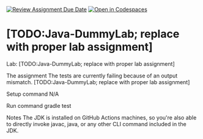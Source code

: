 [![Review Assignment Due Date](https://classroom.github.com/assets/deadline-readme-button-24ddc0f5d75046c5622901739e7c5dd533143b0c8e959d652212380cedb1ea36.svg)](https://classroom.github.com/a/jFXwPZBr)
[![Open in Codespaces](https://classroom.github.com/assets/launch-codespace-7f7980b617ed060a017424585567c406b6ee15c891e84e1186181d67ecf80aa0.svg)](https://classroom.github.com/open-in-codespaces?assignment_repo_id=13618844)
# [TODO:Java-DummyLab; replace with proper lab assignment]
Lab: [TODO:Java-DummyLab; replace with proper lab assignment]

The assignment
The tests are currently failing because of an output mismatch. [TODO:Java-DummyLab; replace with proper lab assignment]

Setup command
N/A

Run command
gradle test

Notes
The JDK is installed on GitHub Actions machines, so you're also able to directly invoke javac, java, or any other CLI command included in the JDK.
